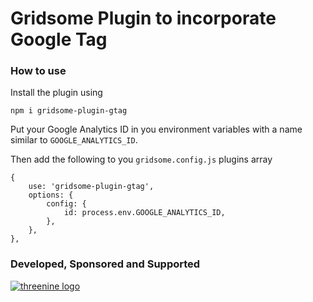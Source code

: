 # Gridsome Plugin to incorporate Google Tag



### How to use 
Install the plugin using 
``` shell script
npm i gridsome-plugin-gtag
```

Put your Google Analytics ID in you environment variables with a name 
similar to `GOOGLE_ANALYTICS_ID`.

Then add the following to you `gridsome.config.js` plugins array



```shell script
{
    use: 'gridsome-plugin-gtag',
    options: {
        config: {
            id: process.env.GOOGLE_ANALYTICS_ID,
        },
    },
},
```


### Developed, Sponsored and Supported 
 
[![threenine logo](http://static.threenine.co.uk/img/github_footer.png)](https://threenine.co.uk/)
